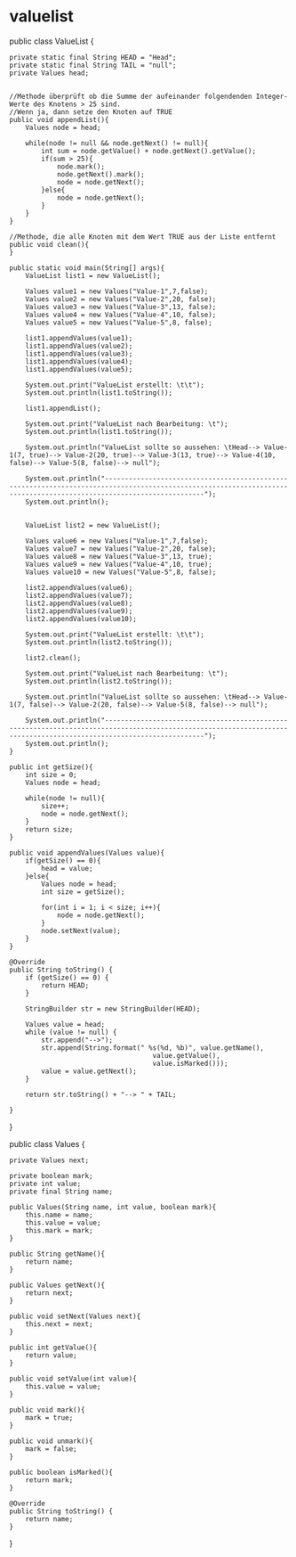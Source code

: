 # valuelist

public class ValueList {
	
	private static final String HEAD = "Head";
	private static final String TAIL = "null";
	private Values head;
	
	
	//Methode überprüft ob die Summe der aufeinander folgendenden Integer-Werte des Knotens > 25 sind.
	//Wenn ja, dann setze den Knoten auf TRUE
	public void appendList(){
		Values node = head;
		
		while(node != null && node.getNext() != null){
			int sum = node.getValue() + node.getNext().getValue();
			if(sum > 25){
				node.mark();
				node.getNext().mark();
				node = node.getNext();
			}else{
				node = node.getNext();
			}
		}
	}
	
	//Methode, die alle Knoten mit dem Wert TRUE aus der Liste entfernt
	public void clean(){
	}
	
	public static void main(String[] args){
		ValueList list1 = new ValueList();
		
		Values value1 = new Values("Value-1",7,false);
		Values value2 = new Values("Value-2",20, false);
		Values value3 = new Values("Value-3",13, false);
		Values value4 = new Values("Value-4",10, false);
		Values value5 = new Values("Value-5",8, false);
		
		list1.appendValues(value1);
		list1.appendValues(value2);
		list1.appendValues(value3);
		list1.appendValues(value4);
		list1.appendValues(value5);
		
		System.out.print("ValueList erstellt: \t\t");
		System.out.println(list1.toString());
		
		list1.appendList();
		
		System.out.print("ValueList nach Bearbeitung: \t");
		System.out.println(list1.toString());
		
		System.out.println("ValueList sollte so aussehen: \tHead--> Value-1(7, true)--> Value-2(20, true)--> Value-3(13, true)--> Value-4(10, false)--> Value-5(8, false)--> null");
		
		System.out.println("---------------------------------------------------------------------------------------------------------------------------------------------------------------------");
		System.out.println();
		
		
		ValueList list2 = new ValueList();
		
		Values value6 = new Values("Value-1",7,false);
		Values value7 = new Values("Value-2",20, false);
		Values value8 = new Values("Value-3",13, true);
		Values value9 = new Values("Value-4",10, true);
		Values value10 = new Values("Value-5",8, false);
		
		list2.appendValues(value6);
		list2.appendValues(value7);
		list2.appendValues(value8);
		list2.appendValues(value9);
		list2.appendValues(value10);
		
		System.out.print("ValueList erstellt: \t\t");
		System.out.println(list2.toString());
		
		list2.clean();
		
		System.out.print("ValueList nach Bearbeitung: \t");
		System.out.println(list2.toString());
		
		System.out.println("ValueList sollte so aussehen: \tHead--> Value-1(7, false)--> Value-2(20, false)--> Value-5(8, false)--> null");
		
		System.out.println("---------------------------------------------------------------------------------------------------------------------------------------------------------------------");
		System.out.println();
	}
	
	public int getSize(){
		int size = 0;		
		Values node = head;
		
		while(node != null){
			size++;
			node = node.getNext();
		}
		return size;
	}
	
	public void appendValues(Values value){	
		if(getSize() == 0){
			head = value;
		}else{
			Values node = head;
			int size = getSize();
			
			for(int i = 1; i < size; i++){
				node = node.getNext();
			}
			node.setNext(value);
		}
	}
	
	@Override
	public String toString() {
		if (getSize() == 0) {
			return HEAD;
		}

		StringBuilder str = new StringBuilder(HEAD);

		Values value = head;
		while (value != null) {
			str.append("-->");
			str.append(String.format(" %s(%d, %b)", value.getName(),
										value.getValue(),
										value.isMarked()));
			value = value.getNext();
		}

		return str.toString() + "--> " + TAIL;
		
	}
}


public class Values {

	private Values next;
	
	private boolean mark;
	private int value;
	private final String name;
	
	public Values(String name, int value, boolean mark){
		this.name = name;
		this.value = value;
		this.mark = mark;
	}
	
	public String getName(){
		return name;
	}
	
	public Values getNext(){
		return next;
	}
	
	public void setNext(Values next){
		this.next = next;
	}
	
	public int getValue(){
		return value;
	}
	
	public void setValue(int value){
		this.value = value;
	}
	
	public void mark(){
		mark = true;
	}
	
	public void unmark(){
		mark = false;
	}
	
	public boolean isMarked(){
		return mark;
	}
	
	@Override
	public String toString() {
		return name;
	}

}
